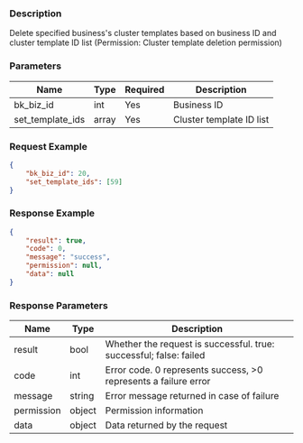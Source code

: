 ### Description

Delete specified business's cluster templates based on business ID and cluster template ID list (Permission: Cluster
template deletion permission)

### Parameters

| Name             | Type  | Required | Description              |
|------------------|-------|----------|--------------------------|
| bk_biz_id        | int   | Yes      | Business ID              |
| set_template_ids | array | Yes      | Cluster template ID list |

### Request Example

```json
{
    "bk_biz_id": 20,
    "set_template_ids": [59]
}
```

### Response Example

```json
{
    "result": true,
    "code": 0,
    "message": "success",
    "permission": null,
    "data": null
}
```

### Response Parameters

| Name       | Type   | Description                                                        |
|------------|--------|--------------------------------------------------------------------|
| result     | bool   | Whether the request is successful. true: successful; false: failed |
| code       | int    | Error code. 0 represents success, >0 represents a failure error    |
| message    | string | Error message returned in case of failure                          |
| permission | object | Permission information                                             |
| data       | object | Data returned by the request                                       |
